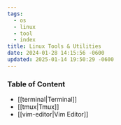 ```yaml
---
tags:
  - os
  - linux
  - tool
  - index
title: Linux Tools & Utilities
date: 2024-01-28 14:15:56 -0600
updated: 2025-01-14 19:50:29 -0600
---
```


### Table of Content

* [[terminal|Terminal]]
* [[tmux|Tmux]]
* [[vim-editor|Vim Editor]]
